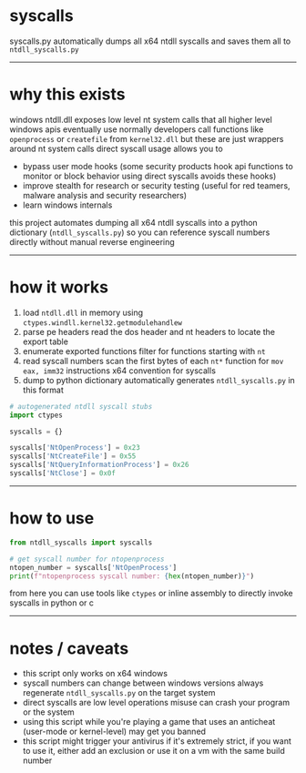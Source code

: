 # syscalls

syscalls.py automatically dumps all x64 ntdll syscalls and saves them all to `ntdll_syscalls.py`

---

# why this exists

windows ntdll.dll exposes low level nt system calls that all higher level windows apis eventually use normally developers call functions like `openprocess` or `createfile` from `kernel32.dll` but these are just wrappers around nt system calls direct syscall usage allows you to

* bypass user mode hooks (some security products hook api functions to monitor or block behavior using direct syscalls avoids these hooks)
* improve stealth for research or security testing (useful for red teamers, malware analysis and security researchers)
* learn windows internals

this project automates dumping all x64 ntdll syscalls into a python dictionary (`ntdll_syscalls.py`) so you can reference syscall numbers directly without manual reverse engineering

---

# how it works

1. load `ntdll.dll` in memory using `ctypes.windll.kernel32.getmodulehandlew`
2. parse pe headers read the dos header and nt headers to locate the export table
3. enumerate exported functions filter for functions starting with `nt`
4. read syscall numbers scan the first bytes of each `nt*` function for `mov eax, imm32` instructions x64 convention for syscalls
5. dump to python dictionary automatically generates `ntdll_syscalls.py` in this format

```python
# autogenerated ntdll syscall stubs
import ctypes

syscalls = {}

syscalls['NtOpenProcess'] = 0x23
syscalls['NtCreateFile'] = 0x55
syscalls['NtQueryInformationProcess'] = 0x26
syscalls['NtClose'] = 0x0f
```

---

# how to use

```python
from ntdll_syscalls import syscalls

# get syscall number for ntopenprocess
ntopen_number = syscalls['NtOpenProcess']
print(f"ntopenprocess syscall number: {hex(ntopen_number)}")
```

from here you can use tools like `ctypes` or inline assembly to directly invoke syscalls in python or c

---

# notes / caveats

* this script only works on x64 windows
* syscall numbers can change between windows versions always regenerate `ntdll_syscalls.py` on the target system
* direct syscalls are low level operations misuse can crash your program or the system
* using this script while you're playing a game that uses an anticheat (user-mode or kernel-level) may get you banned
* this script might trigger your antivirus if it's extremely strict, if you want to use it, either add an exclusion or use it on a vm with the same build number
